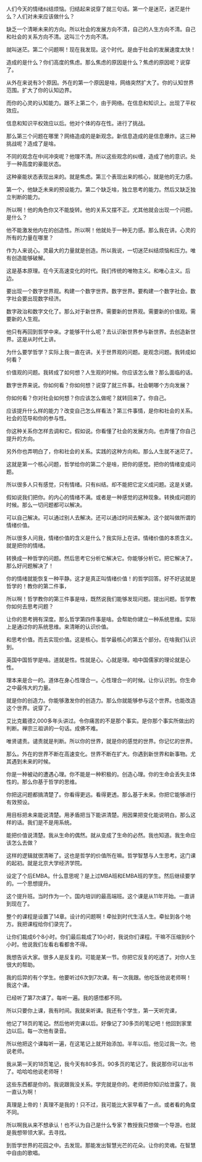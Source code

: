 人们今天的情绪纠结烦恼。归结起来说穿了就三句话。第一个是迷茫，迷茫是什么？人们对未来应该做什么？

缺乏一个清晰未来的方向。所以社会的发展方向不清，自己的人生方向不清。自己和社会的关系方向不清。这叫三个方向不清。

就叫迷茫。第二个问题啊！现在我发现。这个时代。是由于社会的发展速度太快！

造成的是什么？你们高度的焦虑。那么焦虑的原因是什么？焦虑的原因呢？说穿了。

从外在来说有3个原因。外在的第一个原因是啥，网络突然扩大了。你的认知世界范围。扩大了你的认知边界。

而你的心灵的认知能力。跟不上第二个，由于网络。在信息和知识上。出现了平权效应。

信息和知识平权效应以后。他对个体的存在性。进行了挑战。

那么第三个问题在哪里？网络造成的是新观念。新信息造成的是信息爆炸。这三种挑战呢？造成了是啥。

不同的观念在中间冲突呢？他理不清。所以这些观念的纠缠，造成了他的意识。处于一种高度的豪能状态。

这种豪能状态表现出来的。就是焦虑。第三个表现出来的核心，就是他的无力感。

第一个，他缺乏未来的预设能力。第二个缺乏啥，独立思考的能力。然后又缺乏独立判断的能力。

所以啊！他的角色你又不能旋转。他的关系又摆不正。尤其他就会出现一个问题。是什么？

他不能激发他内在的创造性。所以啊！他就处于一种无力感。那么我在讲。心灵的所有的力量在哪里？

作为人来说心。灵最大的力量就是创造。所以我说，一切迷茫纠结烦恼和压力。唯有创造能够破解。

这是基本原理。在今天高速变化的时代。我们传统的唯物主义。和唯心主义。后边。

要出现一个数字世界观。构建一个数字世界。数字世界。要构建一个数字社会。数字社会要出现数字经济。

数字政治和数字文化了。那么对于新世界。需要新的世界观。需要新的价值观。需要新的人生观。

他只有再回到哲学中来。才能够干什么呢？去认识新世界参与新世界。去创造新世界。这是从时代上讲。

为什么要学哲学？实际上我一直在讲。关于世界观的问题。是观念问题。我转成如何看？

价值观的问题。我转成了如何想？人生观的时候。你应该怎么做？那么面临的话。

数字世界来说。你如何看？你如何想？说穿了就三件事。社会朝哪个方向发展？

你如何看？你对社会如何想？你应该怎么做呢？就转回来了。你自己。

应该提升什么样的能力？改变自己怎么样看法？第三件事情，是你和社会的关系。社会的范导和你的参与性。

你这种关系你怎样去调和它。假如说。你看懂了社会的发展方向。也弄懂了你自己提升的方向。

另外你也弄明白了，你和社会的关系。实践的这种方向和。那么人生就不迷茫了。

这就是第一个核心问题，哲学给你的第二个是啥，把你的感觉。把你的情绪变成问题。

所以很多人只有感觉，只有情绪。只有纠结。却不能把它定义成问题。这是关键。

假如说我们把你。的内心的情绪不满。或者是一种感觉的这种现象。转换成问题的时候。那么一切问题都可以解决。

可以自己解决。可以通过别人去解决。还可以通过时间去解决。这个就叫做所谓的情绪价值。

所以很多人问我，情绪价值的含义是什么？我实际上在讲。情绪价值的本质含义。就是把你的情绪。

转换成一种哲学的问题。然后思考它分析它解决它。你能够分析它。把它解决了。那么好问题解决了！

你的情绪就能恢复一种平静。这才是真正叫情绪价值！的哲学回答。好不好这就是哲学的！教你的第二件事，

所以啊！哲学教你的第三件事是啥，既然说我们能够发现问题。提出问题。哲学教你如何去思考问题？

让你的思考拥有深度。那么哲学第四件事是啥。会帮助你建立一种系统思维。实际上是通过你的系统思维。来清晰的认识价值。

和思考价值。而去实现价值。这是核心。哲学最核心的第五个部分。在啥我们认识到。

英国中国哲学是啥。道就是性。性就是心。心就是理。咱中国儒家的理论就是心性。

理本来是合一的。道体在身心性理合一。心性理合一的时候。让你认识到。你生命之中最伟大的力量。

就是你的创造力。你能够激发你的创造力。那么你就能够参与这个世界。也能改造这个世界。说穿了。

艾比克戴德2,000多年头讲过。令你痛苦的不是那个事实。是你那个事实所做出的判断。禅宗三祖讲的一句话。成佛不难。

唯贤谴责。谴责就是判断。所以你的世界，就是你的感觉的世界。你记忆的世界。

那么。外在的世界不断在高速变化。世界不断在扩大。你遇到新世界和新事物。尤其遇到未来的时候。

你是一种被动的遭遇心理。你不能是一种积极的。创造心理。你的生命会丢失主体性的。那么你基于哲学的思维。

你把这问题都搞清楚了。你看得更远。看得更透。那么基于未来。你把它能够进行有效预设。

用目标把未来能说清楚。用矛盾把当下能讲清楚。用因果把变化能说明白。那么这样的话。我们是不是用系统。

能把价值说清楚。我从生命的偶然。就从变成了生命的必然。我也知道。我生命应该怎么去做？

这样的逻辑就很清晰了。这也是哲学的价值所在嘛。哲学智慧与人生思考。这门课的起初。就是北京大学经济学院。

设定了个后EMBA。什么意思呢？是上过MBA班和EMBA班的学生。然后继续要学的。一个思想提升。

这个提升班。当时作为一个。国内培训的最高端班。这个课是从11年开始。一直讲到现在了。

整个的课程是设置了14章。设计的问题啊！牵扯到时代生活人生。牵扯到各个地方。我把课程给你们录完了。

让你们裁成6个8小时。你们最后裁成了10小时，我说你们课程。干嘛不压缩到6个小时。他说我们左看右看都舍不得。

我想告诉大家。很多人是反复的。可能是某一节。你把它反复的吃透了。对你人生很大的帮助。

我的后羿的有个学生。他要听过6次到7次课。有一次我跟。他吃饭他说老师啊！我这个课。

已经听了第7次课了。每听一遍。我的感悟都不同。

所以只要你上课，我有时间。我就来听课。我还有个学生，第一天听完课，

他记了18页的笔记。然后他听完课以后。好像记了30多页的笔记吧！他回到家里边以后。每一次他有录音。

所以他把这个课每听一遍，在这笔记上就开始添加。半年以后。他见过我一次。他说老师。

我从第一天的18页笔记，我今天有80多页。90多页的笔记了。我说那你可以出书了。哈哈哈他说老师呀！

这些东西都是你的。我说跟我没关系。学完就是你的。老师把你知识给泄露了。我一直认为啊！

真理是上帝的！真理不是我的！只不过，我可能比大家早看了一点。或者看的角度不同。

所以啊我从来不想承认！也不认为自己是什么专家？教授我只想做一个导游。也就是我想带领大家。去寻找。

到哲学世界的花园之中。去发现。那能发出智慧光芒的花朵。让你的灵魂。在智慧中自由的歌唱。